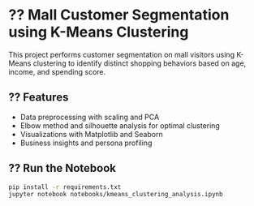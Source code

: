 # ?? Mall Customer Segmentation using K-Means Clustering

This project performs customer segmentation on mall visitors using K-Means clustering to identify distinct shopping behaviors based on age, income, and spending score.

## ?? Features
- Data preprocessing with scaling and PCA
- Elbow method and silhouette analysis for optimal clustering
- Visualizations with Matplotlib and Seaborn
- Business insights and persona profiling

## ?? Run the Notebook
```bash
pip install -r requirements.txt
jupyter notebook notebooks/kmeans_clustering_analysis.ipynb

